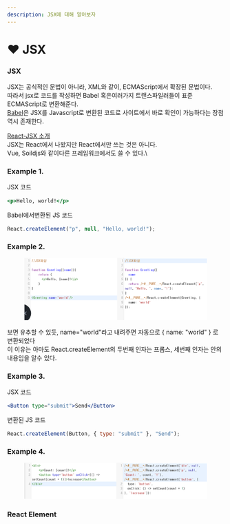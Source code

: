 ```yaml
---
description: JSX에 대해 알아보자
---
```


# ❤ JSX

### JSX

JSX는 공식적인 문법이 아니라,  XML와 같이,  ECMAScript에서 확장된 문법이다.\
따라서 jsx로 코드를 작성하면 Babel 혹은여러가지 트랜스파일러들이 표준 ECMAScript로 변환해준다.\
[Babel](https://babeljs.io/repl)은  JSX를 Javascript로 변환된 코드로 사이트에서 바로 확인이 가능하다는 장점 역시 존재한다.

[React-JSX 소개](https://ko.reactjs.org/docs/introducing-jsx.html)\
JSX는 React에서 나왔지만 React에서만 쓰는 것은 아니다. \
Vue, Soildjs와 같이다른 프레임워크에서도 쓸 수 있다.\


### Example 1.

JSX 코드

```jsx
<p>Hello, world!</p>
```

Babel에서변환된 JS 코드

```jsx
React.createElement("p", null, "Hello, world!");

```

### Example 2.

<figure><img src="../.gitbook/assets/jsx1.png" alt=""><figcaption></figcaption></figure>

보면 유추할 수 있듯,  name="world"라고 내려주면 자동으로 {  name: "world" } 로 변환되었다\
이 이유는 아마도 React.createElement의 두번째 인자는 프롭스, 세번째 인자는 안의 내용임을 알수 있다.



### Example 3.&#x20;



JSX 코드

```jsx
<Button type="submit">Send</Button>
```

변환된 JS 코드

```jsx
React.createElement(Button, { type: "submit" }, "Send");
```



### Example 4.

<figure><img src="../.gitbook/assets/444.png" alt=""><figcaption></figcaption></figure>

### React Element

